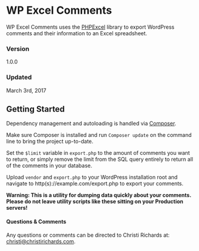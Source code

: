 # WP Excel Comments

WP Excel Comments uses the [PHPExcel](https://github.com/PHPOffice/PHPExcel) library to export WordPress comments and their information to an Excel spreadsheet.

### Version

1.0.0

### Updated

March 3rd, 2017

## Getting Started

Dependency management and autoloading is handled via [Composer](https://getcomposer.org/).

Make sure Composer is installed and run `Composer update` on the command line to bring the project up-to-date.

Set the `$limit` variable in `export.php` to the amount of comments you want to return, or simply remove the limit from the SQL query entirely to return all of the comments in your database.

Upload `vendor` and `export.php` to your WordPress installation root and navigate to http(s)://example.com/export.php to export your comments.

**Warning: This is a utility for dumping data quickly about your comments.  Please do not leave utility scripts like these sitting on your Production servers!**

#### Questions & Comments

Any questions or comments can be directed to Christi Richards at: [christi@christirichards.com](mailto:christi@christirichards.com).